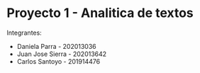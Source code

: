 # Proyecto 1 - Analitica de textos

Integrantes:
- Daniela Parra - 202013036
- Juan Jose Sierra - 202013642
- Carlos Santoyo - 201914476

